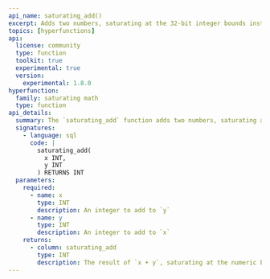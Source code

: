 ```yaml
---
api_name: saturating_add()
excerpt: Adds two numbers, saturating at the 32-bit integer bounds instead of overflowing
topics: [hyperfunctions]
api:
  license: community
  type: function
  toolkit: true
  experimental: true
  version:
    experimental: 1.8.0
hyperfunction:
  family: saturating math
  type: function
api_details:
  summary: The `saturating_add` function adds two numbers, saturating at -2,147,483,648 and 2,147,483,647 instead of overflowing.
  signatures:
    - language: sql
      code: |
        saturating_add(
          x INT,
          y INT
        ) RETURNS INT
  parameters:
    required:
      - name: x
        type: INT
        description: An integer to add to `y`
      - name: y
        type: INT
        description: An integer to add to `x`
    returns:
      - column: saturating_add
        type: INT
        description: The result of `x + y`, saturating at the numeric bounds instead of overflowing. The numeric bounds are the upper and lower bounds of the 32-bit signed integers.
---
```


